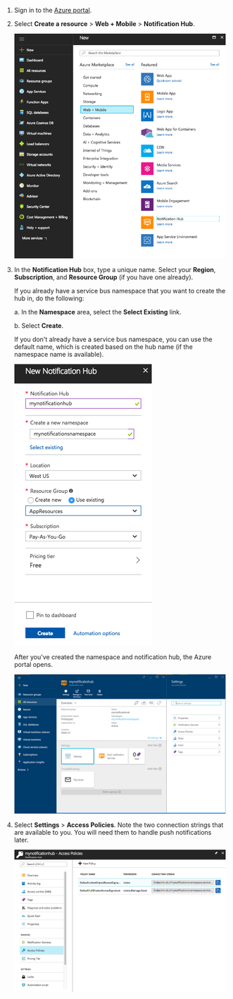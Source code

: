

1. Sign in to the [Azure portal](https://portal.azure.com).

2. Select **Create a resource** > **Web + Mobile** > **Notification Hub**.
   
      ![Azure portal - create a notification hub](./media/notification-hubs-portal-create-new-hub/notification-hubs-azure-portal-create.png)
      
3. In the **Notification Hub** box, type a unique name. Select your **Region**, **Subscription**, and **Resource Group** (if you have one already). 
   
    If you already have a service bus namespace that you want to create the hub in, do the following:

    a. In the **Namespace** area, select the **Select Existing** link. 
   
    b. Select **Create**.

    If you don't already have a service bus namespace, you can use the default name, which is created based on the hub name (if the namespace name is available).
   
      ![Azure portal - set notification hub properties](./media/notification-hubs-portal-create-new-hub/notification-hubs-azure-portal-settings.png)

    After you've created the namespace and notification hub, the Azure portal opens. 
   
      ![Azure portal - notification hub portal page](./media/notification-hubs-portal-create-new-hub/notification-hubs-azure-portal-page.png)

4. Select **Settings** > **Access Policies**. Note the two connection strings that are available to you. You will need them to handle push notifications later.
   
      ![Azure portal - notification hub connection strings](./media/notification-hubs-portal-create-new-hub/notification-hubs-connection-strings-portal.png)

